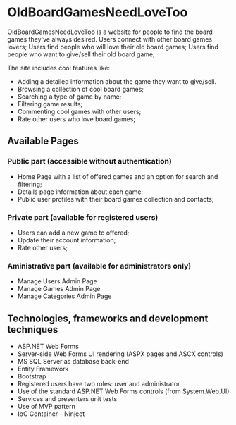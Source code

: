 # OldBoardGamesNeedLoveToo

OldBoardGamesNeedLoveToo is a website for people to find the board games they've always desired. 
Users connect with other board games lovers;
Users find people who will love their old board games;
Users find people who want to give/sell their old board game;

The site includes cool features like:
- Adding a detailed information about the game they want to give/sell.
- Browsing a collection of cool board games;
- Searching a type of game by name;
- Filtering game results;
- Commenting cool games with other users;
- Rate other users who love board games;

## Available Pages
### Public part (accessible without authentication)
- Home Page with a list of offered games and an option for search and filtering;
- Details page information about each game;
- Public user profiles with their board games collection and contacts;

### Private part (available for registered users)
- Users can add a new game to offered;
- Update their account information;
- Rate other users;

### Aministrative part (available for administrators only)
- Manage Users Admin Page
- Manage Games Admin Page
- Manage Categories Admin Page

## Technologies, frameworks and development techniques
- ASP.NET Web Forms
- Server-side Web Forms UI rendering (ASPX pages and ASCX controls)
- MS SQL Server as database back-end
- Entity Framework 
- Bootstrap
- Registered users have two roles: user and administrator
- Use of the standard ASP.NET Web Forms controls (from System.Web.UI)
- Services and presenters unit tests
- Use of MVP pattern
- IoC Container - Ninject

